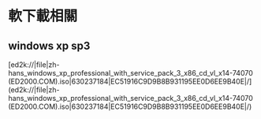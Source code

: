 
# 軟下載相關

## windows xp sp3 
[ed2k://|file|zh-hans_windows_xp_professional_with_service_pack_3_x86_cd_vl_x14-74070 (ED2000.COM).iso|630237184|EC51916C9D9B8B931195EE0D6EE9B40E|/](ed2k://|file|zh-hans_windows_xp_professional_with_service_pack_3_x86_cd_vl_x14-74070 (ED2000.COM).iso|630237184|EC51916C9D9B8B931195EE0D6EE9B40E|/)













